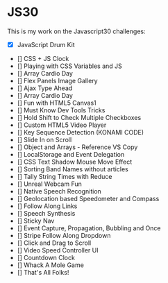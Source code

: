 # JS30
This is my work on the Javascript30 challenges:
- [x] JavaScript Drum Kit
- [] CSS + JS Clock
- [] Playing with CSS Variables and JS
- [] Array Cardio Day
- [] Flex Panels Image Gallery
- [] Ajax Type Ahead
- [] Array Cardio Day 
- [] Fun with HTML5 Canvas1
- [] Must Know Dev Tools Tricks
- [] Hold Shift to Check Multiple Checkboxes
- [] Custom HTML5 Video Player
- [] Key Sequence Detection (KONAMI CODE)
- [] Slide In on Scroll
- [] Object and Arrays - Reference VS Copy
- [] LocalStorage and Event Delegation
- [] CSS Text Shadow Mouse Move Effect
- [] Sorting Band Names without articles
- [] Tally String Times with Reduce
- [] Unreal Webcam Fun
- [] Native Speech Recognition
- [] Geolocation based Speedometer and Compass
- [] Follow Along Links
- [] Speech Synthesis
- [] Sticky Nav
- [] Event Capture, Propagation, Bubbling and Once
- [] Stripe Follow Along Dropdown
- [] Click and Drag to Scroll
- [] Video Speed Controller UI
- [] Countdown Clock
- [] Whack A Mole Game
- [] That's All Folks!
